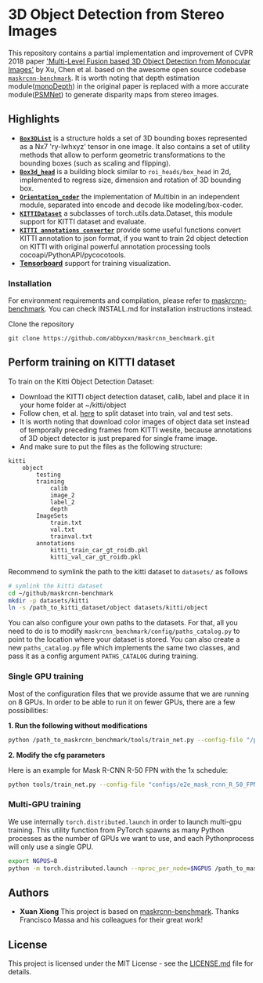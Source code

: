 # 3D Object Detection from Stereo Images

This repository contains a partial implementation and improvement of CVPR 2018 paper ['Multi-Level Fusion based 3D Object Detection from Monocular Images'](http://openaccess.thecvf.com/content_cvpr_2018/papers/Xu_Multi-Level_Fusion_Based_CVPR_2018_paper.pdf) by Xu, Chen et al. based on the awesome open source codebase [`maskrcnn-benchmark`](https://github.com/facebookresearch/maskrcnn-benchmark). It is worth noting that depth estimation module([monoDepth](https://github.com/mrharicot/monodepth)) in the original paper is replaced with a more accurate module([PSMNet](https://github.com/JiaRenChang/PSMNet)) to generate disparity maps from stereo images.



## Highlights
 - [**`Box3DList`**](https://github.com/abbyxxn/maskrcnn-benchmark-3d/blob/master/maskrcnn_benchmark/structures/bounding_box_3d.py#L11) is a structure holds a set of 3D bounding boxes represented as a Nx7 'ry-lwhxyz' tensor in one image. It also contains a set of utility methods that allow to perform geometric transformations to the bounding boxes (such as scaling and flipping).
 - [**`Box3d_head`**](https://github.com/abbyxxn/maskrcnn-benchmark-3d/tree/master/maskrcnn_benchmark/modeling/roi_heads/box3d_head) is a building block similar to `roi_heads/box_head` in 2d, implemented to regress size, dimension and rotation of 3D bounding box.
 - [**`Orientation_coder`**](https://github.com/abbyxxn/maskrcnn-benchmark-3d/blob/master/maskrcnn_benchmark/modeling/orientation_coder.py) the implementation of Multibin in an independent module, separated into encode and decode like modeling/box-coder.
 - [**`KITTIDataset`**](https://github.com/abbyxxn/maskrcnn-benchmark-3d/blob/master/maskrcnn_benchmark/data/datasets/kitti3d.py) a subclasses of torch.utils.data.Dataset, this module support for KITTI dataset and evaluate.
 - [**`KITTI annotations converter`**](https://github.com/abbyxxn/maskrcnn-benchmark-3d/blob/master/maskrcnn_benchmark/data/datasets/convert_kitti_pkl_to_coco_json.py) provide some useful functions convert KITTI annotation to json format, if you want to train 2d object detection on KITTI with original powerful annotation processing tools cocoapi/PythonAPI/pycocotools.
- [**Tensorboard**](https://github.com/abbyxxn/maskrcnn-benchmark-3d/blob/master/maskrcnn_benchmark/utils/miscellaneous.py#L28) support for training visualization.

### Installation

For environment requirements and compilation, please refer to [maskrcnn-benchmark](https://github.com/facebookresearch/maskrcnn-benchmark).
You can check INSTALL.md for installation instructions instead.

Clone the repository

```
git clone https://github.com/abbyxxn/maskrcnn_benchmark.git
```

## Perform training on KITTI dataset
To train on the Kitti Object Detection Dataset:
 - Download the KITTI object detection dataset, calib, label and place it in your home folder at ~/kitti/object
 - Follow chen, et al. [here](https://xiaozhichen.github.io/files/mv3d/imagesets.tar.gz) to split dataset into train, val and test sets.
 - It is worth noting that download color images of object data set instead of temporally preceding frames from KITTI wesite, because annotations of 3D object detector is just prepared for single frame image.
 - And make sure to put the files as the following structure:

```
kitti
    object
        testing
        training
            calib
            image_2
            label_2
            depth
        ImageSets
            train.txt
            val.txt
            trainval.txt
        annotations
            kitti_train_car_gt_roidb.pkl
            kitti_val_car_gt_roidb.pkl
```

Recommend to symlink the path to the kitti dataset to `datasets/` as follows

```bash
# symlink the kitti dataset
cd ~/github/maskrcnn-benchmark
mkdir -p datasets/kitti
ln -s /path_to_kitti_dataset/object datasets/kitti/object

```

You can also configure your own paths to the datasets. For that, all you need to do is to modify `maskrcnn_benchmark/config/paths_catalog.py` to point to the location where your dataset is stored.
You can also create a new `paths_catalog.py` file which implements the same two classes, and pass it as a config argument `PATHS_CATALOG` during training.
### Single GPU training

Most of the configuration files that we provide assume that we are running on 8 GPUs.
In order to be able to run it on fewer GPUs, there are a few possibilities:

**1. Run the following without modifications**

```bash
python /path_to_maskrcnn_benchmark/tools/train_net.py --config-file "/path/to/config/file.yaml"
```


**2. Modify the cfg parameters**

Here is an example for Mask R-CNN R-50 FPN with the 1x schedule:
```bash
python tools/train_net.py --config-file "configs/e2e_mask_rcnn_R_50_FPN_1x.yaml" SOLVER.IMS_PER_BATCH 2 SOLVER.BASE_LR 0.0025 SOLVER.MAX_ITER 720000 SOLVER.STEPS "(480000, 640000)" TEST.IMS_PER_BATCH 1
```


### Multi-GPU training
We use internally `torch.distributed.launch` in order to launch multi-gpu training. This utility function from PyTorch spawns as many Python processes as the number of GPUs we want to use, and each Pythonprocess will only use a single GPU.
```bash
export NGPUS=8
python -m torch.distributed.launch --nproc_per_node=$NGPUS /path_to_maskrcnn_benchmark/tools/train_net.py --config-file "path/to/config/file.yaml"
```

## Authors

* **Xuan Xiong**
This project is based on [maskrcnn-benchmark](https://github.com/facebookresearch/maskrcnn-benchmark). Thanks Francisco Massa and his colleagues for their great work!


## License

This project is licensed under the MIT License - see the [LICENSE.md](LICENSE.md) file for details.




